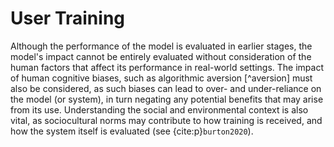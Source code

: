 # User Training

Although the performance of the model is evaluated in earlier stages, the model's impact cannot be entirely evaluated without consideration of the human factors that affect its performance in real-world settings. The impact of human cognitive biases, such as algorithmic aversion [^aversion] must also be considered, as such biases can lead to over- and under-reliance on the model (or system), in turn negating any potential benefits that may arise from its use. Understanding the social and environmental context is also vital, as sociocultural norms may contribute to how training is received, and how the system itself is evaluated (see {cite:p}`burton2020`).

<!-- - Reproducible and replicable science
- Explainable systems
- Returning to bias: algorithmic aversion -->
